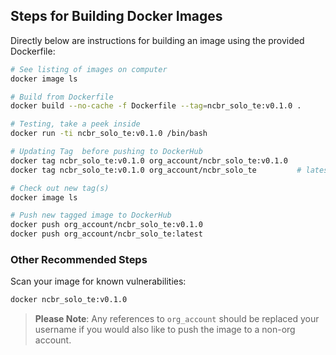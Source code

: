 ## Steps for Building Docker Images

Directly below are instructions for building an image using the provided Dockerfile:

```bash
# See listing of images on computer
docker image ls

# Build from Dockerfile
docker build --no-cache -f Dockerfile --tag=ncbr_solo_te:v0.1.0 .

# Testing, take a peek inside
docker run -ti ncbr_solo_te:v0.1.0 /bin/bash

# Updating Tag  before pushing to DockerHub
docker tag ncbr_solo_te:v0.1.0 org_account/ncbr_solo_te:v0.1.0
docker tag ncbr_solo_te:v0.1.0 org_account/ncbr_solo_te         # latest

# Check out new tag(s)
docker image ls

# Push new tagged image to DockerHub
docker push org_account/ncbr_solo_te:v0.1.0
docker push org_account/ncbr_solo_te:latest
```

### Other Recommended Steps

Scan your image for known vulnerabilities:

```bash
docker ncbr_solo_te:v0.1.0
```

> **Please Note**: Any references to `org_account` should be replaced your username if you would also like to push the image to a non-org account.
